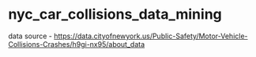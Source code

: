 # nyc_car_collisions_data_mining

data source - https://data.cityofnewyork.us/Public-Safety/Motor-Vehicle-Collisions-Crashes/h9gi-nx95/about_data
